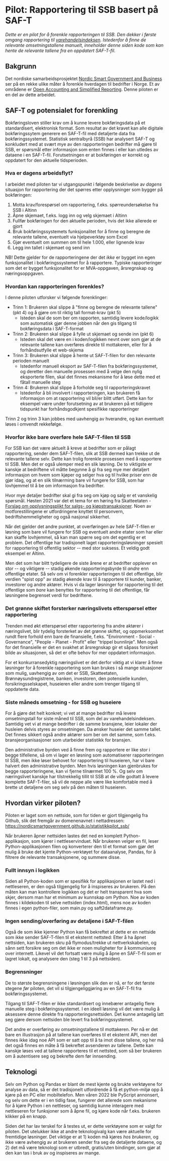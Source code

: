 # Pilot: Rapportering til SSB basert på SAF-T

_Dette er en pilot for å forenkle rapporteringen til SSB. Den dekker i første omgang rapportering til [varehandelsindeksen](https://www.ssb.no/varehandel-og-tjenesteyting/varehandel/statistikk/varehandelsindeksen). Istedenfor å finne de relevante omsetningstallene manuelt, inneholder denne siden kode som kan hente de relevante tallene fra en oppdatert SAF-T-fil._

## Bakgrunn
Det nordiske samarbeidsprosjektet [Nordic Smart Government and Business](https://nordicsmartgovernment.org/) ser på en rekke ulike måter å forenkle hverdagen til bedrifter i Norge. Et av områdene er [Open Accounting and Simplified Reporting](https://nordicsmartgovernment.org/open-accounting). Denne piloten er en del av dette arbeidet.

## SAF-T og potensialet for forenkling
Bokføringsloven stiller krav om å kunne levere bokføringsdata på et standardisert, elektronisk format. Som resultat av det kravet kan alle digitale bokføringssytem generere en SAF-T-fil med detaljerte data fra bokføringssystemet. Statistisk sentralbyrå (SSB) har analysert SAF-T og konkludert med at svært mye av den rapporteringen bedrifter må gjøre til SSB, er spørsmål etter informasjon som enten finnes i eller kan utledes av dataene i en SAF-T-fil. Forutsetningen er at bokføringen er korrekt og oppdatert for den aktuelle tidsperioden.

### Hva er dagens arbeidsflyt?
I arbeidet med piloten tar vi utgangspunkt i følgende beskrivelse av _dagens_ situasjon for rapportering der det spørres etter opplysninger som bygger på bokføringen:

1. Motta krav/forespørsel om rapportering, f.eks. spørreundersøkelse fra SSB i Altinn
2. Åpne skjemaet, f.eks. logg inn og velg skjemaet i Altinn
3. Fullfør bokføringen for den aktuelle perioden, hvis det ikke allerede er gjort
4. Bruk bokføringssystemets funksjonalitet for å finne og beregne de relevante tallene, eventuelt via hjelpeverktøy som Excel
5. Gjør eventuelt om summen om til hele 1.000, eller lignende krav
6. Legg inn tallet i skjemaet og send inn

NB! Dette gjelder for de rapporteringene der det _ikke_ er bygget inn egen funksjonalitet i bokføringssystemet for å rapportere. Typiske rapporteringer som det er bygget funksjonalitet for er MVA-oppgaven, årsregnskap og næringsoppgaven.

### Hvordan kan rapporteringen forenkles?

I denne piloten utforsker vi følgende forenklinger:

* Trinn 1: Brukeren skal slippe å "finne og beregne de relevante tallene" (pkt 4) og å gjøre om til riktig tall format-krav (pkt 5)
    * Isteden skal de som ber om rapporten, samtidig levere kode/logikk som automatisk gjør denne jobben når den gis tilgang til bokføringsdata i SAF-T-format 
* Trinn 2: Brukeren skal slippe å fylle ut skjemaet og sende inn (pkt 6)
    * Isteden skal det være en i koden/logikken nevnt over som gjør at de relevante tallene kan overføres direkte til mottakeren, eller for å forhåndsutfylle et web-skjema
* Trinn 3: Brukeren skal slippe å hente ut SAF-T-filen for den relevante perioden manuelt
    * Istedenfor manuell eksport av SAF-T-filen fra bokføringssystemet, og deretter den manuelle prosessen med å velge den nylig eksporterte filen, skal det finnes mekanisme for å løse dette med et fåtall manuelle steg
* Trinn 4: Brukeren skal slippe å forholde seg til rapporteringskravet
    * Istedenfor å bli involvert i rapporteringen, kan brukeren få informasjon om at rapportering vil bli/er blitt utført. Dette kan for eksempel være under forutsetning av at brukeren på et tidligere tidspunkt har forhåndsgodkjent spesifikke rapporteringer

Trinn 2 og trinn 3 kan jobbes med uavhengig av hverandre, og kan eventuelt løses i omvendt rekkefølge.


### Hvorfor ikke bare overføre hele SAF-T-filen til SSB
For SSB kan det være aktuelt å kreve at bedrifter som er pålagt rapportering, sender dem SAF-T-filen, slik at SSB dermed kan trekke ut de relevante tallene selv. Dette kan trolig forenkle prosessen med å rapportere til SSB. Men det er også ulemper med en slik løsning. De to viktigste er kanskje at bedriftene vil måtte begynne å gi fra seg mye mer detaljert informasjon om hvem som kjøper og selger hva og til hvilke priser enn de gjør idag, og at en slik tilnærming bare vil fungere for SSB, som har lovhjemmel til å be om informasjon fra bedrifter.

Hvor mye detaljer bedrifter skal gi fra seg om kjøp og salg er et vanskelig spørsmål. Høsten 2021 var det et tema for en høring fra Skatteetaten - [Forslag om opplysningsplikt for salgs- og kjøpstransaksjoner](https://www.skatteetaten.no/rettskilder/type/horinger/opplysningsplikt-salgs-og-kjopstransaksjoner/). Noen av motforestillingene er utfordringene knyttet til personvern, bedriftshemmeligheter og også nasjonal sikkerhet.

Når det gjelder det andre punktet, at overføringen av hele SAF-T-filen er løsning som bare vil fungere for SSB og eventuelt andre etater som har eller kan skaffe lovhjemmel, så kan man spørre seg om det egentlig er et problem. Det offentlige har tradisjonelt laget rapporteringsløsninger spesielt for rapportering til offentlig sektor -- med stor suksess. Et veldig godt eksempel er Altinn.

Men det som har blitt tydeligere de siste årene er at bedrifter opplever en stor -- og viktigere -- stadig økende rapporteringsbyrde til _andre_ enn offentlige etater. Så selv om vi forenkler rapporteringen til det offentlige, blir verdien "spist opp" av stadig økende krav til å rapportere til kunder, banker, investorer og andre aktører. Hvis vi da lager løsninger for rapportering til det offentlige som _bare_ kan benyttes for rapportering til det offentlige, får løsningene begrenset verdi for bedriftene.

### Det grønne skiftet forsterker næringslivets etterspørsel etter rapportering
Trenden med økt etterspørsel etter rapportering fra andre aktører i næringslivet, blir tydelig forsterket av det grønne skiftet, og oppmerksomhet rundt flere forhold enn bare de finansielle, f.eks. "Environment - Social - Governance", "People - Planet - Profit" eller "trippel bunnlinje". Men også for det finansielle er det en svakhet at årsregnskap gir et såpass forsinket bilde av situasjonen, så det er ofte behov for mer oppdatert informasjon.

For et konkurransedyktig næringslivet er det derfor viktig at vi klarer å finne løsninger for å forenkle rapportering som kan brukes i så mange situasjoner som mulig, uavhengig av om det er SSB, Skatteetaten, Brønnøysundregistrene, banken, investoren, den potensielle kunden, forsikringsselskapet, huseieren eller andre som trenger tilgang til oppdaterte data.

### Siste måneds omsetning - for SSB og huseiere
For å gjøre det helt konkret; vi vet at mange bedrifter må levere omsetningstall for siste måned til SSB, som del av varehandelsindeksen. Samtidig vet vi at mange bedrifter i de samme bransjene, leier lokaler der husleien delvis styres av omsetningen. Da ønsker huseier det samme tallet. Det finnes sikkert også andre aktører som ber om det samme, som f.eks. bransjeorganisasjoner som utarbeider statistikk for bransjen.

Den administrative byrden ved å finne frem og rapportere er like stor i begge tilfellene, så om vi lager en løsning som automatiserer rapporteringen til SSB, men ikke løser behovet for rapportering til huseieren, har vi bare halvert den administrative byrden. Men hvis løsningen kan gjenbrukes for begge rapporteringene, kan vi fjerne tilnærmet 100 %. Og selv om næringslivet kanskje har tilstrekkelig tillit til SSB at de ville godtatt å levere komplette SAF-T-filer, så vil de neppe alle være like komfortable med å brette ut detaljene om seg selv på den måten til huseieren.

## Hvordan virker piloten?
Piloten er laget som en nettside, som for tiden er gjort tilgjengelig fra Github, slik det fremgår av domenenavnet i nettadressen: https://nordicsmartgovernment.github.io/statistikkpilot_ssb/

Når brukeren åpner nettsiden lastes det ned en komplett Python-applikasjon, som kjører i nettleservinduet. Når brukeren velger en fil, leser Python-applikasjonen filen og konverterer den til et format som gjør det mulig å bruke det kjente Python-verktøyet for dataanalyse, Pandas, for å filtrere de relevante transaksjonene, og summere disse.

### Fullt innsyn i logikken
Siden all Python-koden som er spesifikk for applikasjonen er lastet ned i nettleseren, er den også tilgjengelig for å inspiseres av brukeren. På den måten kan man kontrollere logikken og det er helt transparent hva som skjer, dersom man har et minimum av kunnskap om Python. Noe av koden finnes i kildekoden til selve nettsiden (index.html), mens noe av koden finnes i egen python-filer, som main.py og saft2dataframe.py.

### Ingen sending/overføring av detaljene i SAF-T-filen
Også de som ikke kjenner Python kan få bekreftet at dette er en nettside som ikke sender SAF-T-filen til et eksternt nettsted: Etter å ha åpnet nettsiden, kan brukeren skru på flymodus/trekke ut nettverkskabelen, og sånn sett forsikre seg om det ikke er noen muligheter for å kommunisere over internett. Likevel vil det fortsatt være mulig å åpne en SAF-T-fil som er lagret lokalt, og analysere den (steg 1 til 3 på nettsiden).

### Begrensninger
De to største begrensningene i løsningen slik den er nå, er for det første stegene _før_ piloten, det vil si tilgjengeliggjøring av en SAF-T-fil fra bokføringssystemet.

Tilgang til SAF-T-filen er ikke standardisert og innebærer antagelig flere manuelle steg i bokføringssystemet. I en ideell løsning vil det være mulig å aksessere denne direkte fra rapporteringsnettsiden. Det kunne antagelig latt seg gjøre dersom nettsiden ble levert fra bokføringssystemet.

Det andre er overføring av omsetningstallene til mottakeren. Per nå er det bare en illustrasjon på at tallene kan overføres til et eksternt API, men det finnes ikke idag noe API som er satt opp til å ta imot disse tallene, og her må det også finnes en måte å få bekreftet avsenderen av tallene. Dette kan kanskje løses ved at tallene rapporteres til et nettsted, som så ber brukeren om å autentisere seg og bekrefte dem før innsending.

## Teknologi
Selv om Python og Pandas er blant de mest kjente og brukte verktøyene for analyse av data, så er det tradisjonelt utfordrende å få et python-miljø opp å kjøre på en PC eller mobiltelefon. Men våren 2022 ble PyScript annonsert, og selv om dette er i en tidlig fase, fungerer det allerede som mekanisme for å kjøre Python i en nettleser, og samtidig kunne interagere med nettleseren for funksjoner som å åpne fil, og kjøre kode når f.eks. brukeren klikker på en knapp.

Siden det har lav terskel for å testes ut, er dette verktøyene som er valgt for piloten. Det utelukker ikke at andre teknologivalg kan være aktuelle for fremtidige løsninger. Det viktige er at 1) koden må kjøres _hos brukeren_, og ikke være avhengig av at brukeren sender fra seg de detaljerte dataene, og 2) det må være teknologi som er utbredt, gratis/uten bindinger, som gjør at den kan tas i bruk av og inspiseres av mange.

